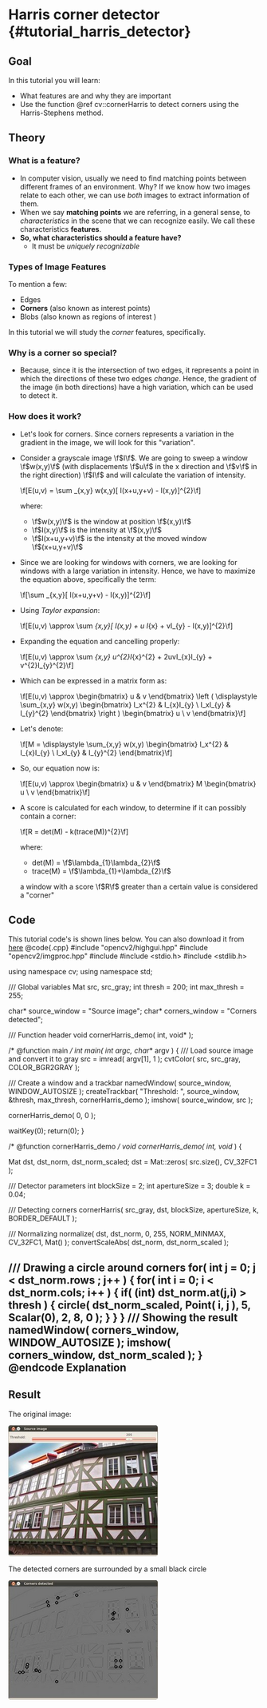 Harris corner detector {#tutorial_harris_detector}
======================

Goal
----

In this tutorial you will learn:

-   What features are and why they are important
-   Use the function @ref cv::cornerHarris to detect corners using the Harris-Stephens method.

Theory
------

### What is a feature?

-   In computer vision, usually we need to find matching points between different frames of an
    environment. Why? If we know how two images relate to each other, we can use *both* images to
    extract information of them.
-   When we say **matching points** we are referring, in a general sense, to *characteristics* in
    the scene that we can recognize easily. We call these characteristics **features**.
-   **So, what characteristics should a feature have?**
    -   It must be *uniquely recognizable*

### Types of Image Features

To mention a few:

-   Edges
-   **Corners** (also known as interest points)
-   Blobs (also known as regions of interest )

In this tutorial we will study the *corner* features, specifically.

### Why is a corner so special?

-   Because, since it is the intersection of two edges, it represents a point in which the
    directions of these two edges *change*. Hence, the gradient of the image (in both directions)
    have a high variation, which can be used to detect it.

### How does it work?

-   Let's look for corners. Since corners represents a variation in the gradient in the image, we
    will look for this "variation".
-   Consider a grayscale image \f$I\f$. We are going to sweep a window \f$w(x,y)\f$ (with displacements \f$u\f$
    in the x direction and \f$v\f$ in the right direction) \f$I\f$ and will calculate the variation of
    intensity.

    \f[E(u,v) = \sum _{x,y} w(x,y)[ I(x+u,y+v) - I(x,y)]^{2}\f]

    where:

    -   \f$w(x,y)\f$ is the window at position \f$(x,y)\f$
    -   \f$I(x,y)\f$ is the intensity at \f$(x,y)\f$
    -   \f$I(x+u,y+v)\f$ is the intensity at the moved window \f$(x+u,y+v)\f$
-   Since we are looking for windows with corners, we are looking for windows with a large variation
    in intensity. Hence, we have to maximize the equation above, specifically the term:

    \f[\sum _{x,y}[ I(x+u,y+v) - I(x,y)]^{2}\f]

-   Using *Taylor expansion*:

    \f[E(u,v) \approx \sum _{x,y}[ I(x,y) + u I_{x} + vI_{y} - I(x,y)]^{2}\f]

-   Expanding the equation and cancelling properly:

    \f[E(u,v) \approx \sum _{x,y} u^{2}I_{x}^{2} + 2uvI_{x}I_{y} + v^{2}I_{y}^{2}\f]

-   Which can be expressed in a matrix form as:

    \f[E(u,v) \approx \begin{bmatrix}
                    u & v
                   \end{bmatrix}
                   \left (
           \displaystyle \sum_{x,y}
                   w(x,y)
                   \begin{bmatrix}
                    I_x^{2} & I_{x}I_{y} \\
                    I_xI_{y} & I_{y}^{2}
           \end{bmatrix}
           \right )
           \begin{bmatrix}
                    u \\
        v
                   \end{bmatrix}\f]

-   Let's denote:

    \f[M = \displaystyle \sum_{x,y}
              w(x,y)
              \begin{bmatrix}
                        I_x^{2} & I_{x}I_{y} \\
                        I_xI_{y} & I_{y}^{2}
                   \end{bmatrix}\f]

-   So, our equation now is:

    \f[E(u,v) \approx \begin{bmatrix}
                    u & v
                   \end{bmatrix}
           M
           \begin{bmatrix}
                    u \\
        v
                   \end{bmatrix}\f]

-   A score is calculated for each window, to determine if it can possibly contain a corner:

    \f[R = det(M) - k(trace(M))^{2}\f]

    where:

    -   det(M) = \f$\lambda_{1}\lambda_{2}\f$
    -   trace(M) = \f$\lambda_{1}+\lambda_{2}\f$

    a window with a score \f$R\f$ greater than a certain value is considered a "corner"

Code
----

This tutorial code's is shown lines below. You can also download it from
[here](https://github.com/Itseez/opencv/tree/master/samples/cpp/tutorial_code/TrackingMotion/cornerHarris_Demo.cpp)
@code{.cpp}
#include "opencv2/highgui.hpp"
#include "opencv2/imgproc.hpp"
#include <iostream>
#include <stdio.h>
#include <stdlib.h>

using namespace cv;
using namespace std;

/// Global variables
Mat src, src_gray;
int thresh = 200;
int max_thresh = 255;

char* source_window = "Source image";
char* corners_window = "Corners detected";

/// Function header
void cornerHarris_demo( int, void* );

/* @function main */
int main( int argc, char** argv )
{
  /// Load source image and convert it to gray
  src = imread( argv[1], 1 );
  cvtColor( src, src_gray, COLOR_BGR2GRAY );

  /// Create a window and a trackbar
  namedWindow( source_window, WINDOW_AUTOSIZE );
  createTrackbar( "Threshold: ", source_window, &thresh, max_thresh, cornerHarris_demo );
  imshow( source_window, src );

  cornerHarris_demo( 0, 0 );

  waitKey(0);
  return(0);
}

/* @function cornerHarris_demo */
void cornerHarris_demo( int, void* )
{

  Mat dst, dst_norm, dst_norm_scaled;
  dst = Mat::zeros( src.size(), CV_32FC1 );

  /// Detector parameters
  int blockSize = 2;
  int apertureSize = 3;
  double k = 0.04;

  /// Detecting corners
  cornerHarris( src_gray, dst, blockSize, apertureSize, k, BORDER_DEFAULT );

  /// Normalizing
  normalize( dst, dst_norm, 0, 255, NORM_MINMAX, CV_32FC1, Mat() );
  convertScaleAbs( dst_norm, dst_norm_scaled );

  /// Drawing a circle around corners
  for( int j = 0; j < dst_norm.rows ; j++ )
     { for( int i = 0; i < dst_norm.cols; i++ )
          {
            if( (int) dst_norm.at<float>(j,i) > thresh )
              {
               circle( dst_norm_scaled, Point( i, j ), 5,  Scalar(0), 2, 8, 0 );
              }
          }
     }
  /// Showing the result
  namedWindow( corners_window, WINDOW_AUTOSIZE );
  imshow( corners_window, dst_norm_scaled );
}
@endcode
Explanation
-----------

Result
------

The original image:

![image](images/Harris_Detector_Original_Image.jpg)

The detected corners are surrounded by a small black circle

![image](images/Harris_Detector_Result.jpg)

